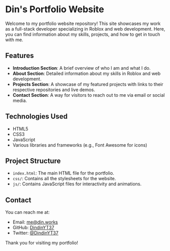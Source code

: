 # Din's Portfolio Website

Welcome to my portfolio website repository! This site showcases my work as a full-stack developer specializing in Roblox and web development. Here, you can find information about my skills, projects, and how to get in touch with me.

## Features

- **Introduction Section**: A brief overview of who I am and what I do.
- **About Section**: Detailed information about my skills in Roblox and web development.
- **Projects Section**: A showcase of my featured projects with links to their respective repositories and live demos.
- **Contact Section**: A way for visitors to reach out to me via email or social media.

## Technologies Used

- HTML5
- CSS3
- JavaScript
- Various libraries and frameworks (e.g., Font Awesome for icons)

## Project Structure

- `index.html`: The main HTML file for the portfolio.
- `css/`: Contains all the stylesheets for the website.
- `js/`: Contains JavaScript files for interactivity and animations.

## Contact

You can reach me at:
- Email: me@din.works
- GitHub: [DindinYT37](https://github.com/DindinYT37)
- Twitter: [@DindinYT37](https://x.com/dindinyt37)

Thank you for visiting my portfolio!